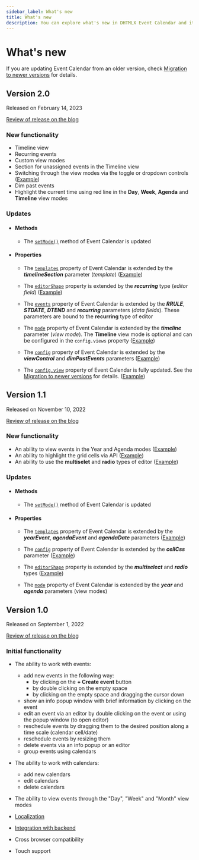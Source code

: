 ```yaml
---
sidebar_label: What's new
title: What's new
description: You can explore what's new in DHTMLX Event Calendar and its release history in the documentation of the DHTMLX JavaScript UI library. Browse developer guides and API reference, try out code examples and live demos, and download a free 30-day evaluation version of DHTMLX Event Calendar.
---
```


# What's new

If you are updating Event Calendar from an older version, check [Migration to newer versions](news/migration.md) for details.

## Version 2.0

Released on February 14, 2023

[Review of release on the blog](https://dhtmlx.com/blog/dhtmlx-event-calendar-v2-0/)

### New functionality

- Timeline view
- Recurring events
- Custom view modes
- Section for unassigned events in the Timeline view
- Switching through the view modes via the toggle or dropdown controls ([Example](https://snippet.dhtmlx.com/dmoijc47?tag=event_calendar))
- Dim past events
- Highlight the current time using red line in the **Day**, **Week**, **Agenda** and **Timeline** view modes

### Updates

- #### Methods

    - The [`setMode()`](../../api/methods/js_eventcalendar_setmode_method) method of Event Calendar is updated

- #### Properties

    - The [`templates`](../../api/config/js_eventcalendar_templates_config) property of Event Calendar is extended by the ***timelineSection*** parameter (*template*) ([Example](https://snippet.dhtmlx.com/rmgc73n6?tag=event_calendar))

    - The [`editorShape`](../../api/config/js_eventcalendar_editorshape_config) property is extended by the ***recurring*** type (*editor field*) ([Example](https://snippet.dhtmlx.com/bxwdj1rt?tag=event_calendar))

    - The [`events`](../../api/config/js_eventcalendar_events_config) property of Event Calendar is extended by the ***RRULE***, ***STDATE***, ***DTEND*** and ***recurring*** parameters (*data fields*). These parameters are bound to the **recurring** type of editor

    - The [`mode`](../../api/config/js_eventcalendar_mode_config) property of Event Calendar is extended by the ***timeline*** parameter (*view mode*). The **Timeline** view mode is optional and can be configured in the `config.views` property ([Example](https://snippet.dhtmlx.com/dmoijc47?tag=event_calendar))

    - The [`config`](../../api/config/js_eventcalendar_config_config) property of Event Calendar is extended by the ***viewControl*** and ***dimPastEvents*** parameters ([Example](https://snippet.dhtmlx.com/qw45r367?tag=event_calendar))

    - The [`config.view`](../../api/config/js_eventcalendar_config_config) property of Event Calendar is fully updated. See the [Migration to newer versions](news/migration.md/#11---20) for details. ([Example](https://snippet.dhtmlx.com/dmoijc47?tag=event_calendar))

## Version 1.1

Released on November 10, 2022

[Review of release on the blog](https://dhtmlx.com/blog/meet-dhtmlx-event-calendar-v1-1/)

### New functionality

- An ability to view events in the Year and Agenda modes ([Example](https://snippet.dhtmlx.com/6nl72051?tag=event_calendar))
- An ability to highlight the grid cells via API ([Example](https://snippet.dhtmlx.com/z03jrdu4?tag=event_calendar))
- An ability to use the **multiselet** and **radio** types of editor ([Example](https://snippet.dhtmlx.com/bxwdj1rt?tag=event_calendar))

### Updates

- #### Methods

    - The [`setMode()`](../../api/methods/js_eventcalendar_setmode_method) method of Event Calendar is updated

- #### Properties

    - The [`templates`](../../api/config/js_eventcalendar_templates_config) property of Event Calendar is extended by the ***yearEvent***, ***agendaEvent*** and ***agendaDate*** parameters ([Example](https://snippet.dhtmlx.com/6nl72051?tag=event_calendar))

    - The [`config`](../../api/config/js_eventcalendar_config_config) property of Event Calendar is extended by the ***cellCss*** parameter ([Example](https://snippet.dhtmlx.com/z03jrdu4?tag=event_calendar))

    - The [`editorShape`](../../api/config/js_eventcalendar_editorshape_config) property is extended by the ***multiselect*** and ***radio*** types ([Example](https://snippet.dhtmlx.com/bxwdj1rt?tag=event_calendar))

    - The [`mode`](../../api/config/js_eventcalendar_mode_config) property of Event Calendar is extended by the ***year*** and ***agenda*** parameters (view modes)

## Version 1.0

Released on September 1, 2022

[Review of release on the blog](https://dhtmlx.com/blog/meet-dhtmlx-event-calendar-v1-0/)

### Initial functionality

- The ability to work with events:
    - add new events in the following way:
        - by clicking on the **+ Create event** button
        - by double clicking on the empty space
        - by clicking on the empty space and dragging the cursor down
    - show an info popup window with brief information by clicking on the event
    - edit an event via an editor by double clicking on the event or using the popup window (to open editor)
    - reschedule events by dragging them to the desired position along a time scale (calendar cell/date)
    - reschedule events by resizing them
    - delete events via an info popup or an editor
    - group events using calendars

- The ability to work with calendars:
    - add new calendars
    - edit calendars
    - delete calendars

- The ability to view events through the "Day", "Week" and "Month" view modes

- [Localization](../../guides/localization)
- [Integration with backend](../../guides/working_with_server)
- Cross browser compatibility
- Touch support